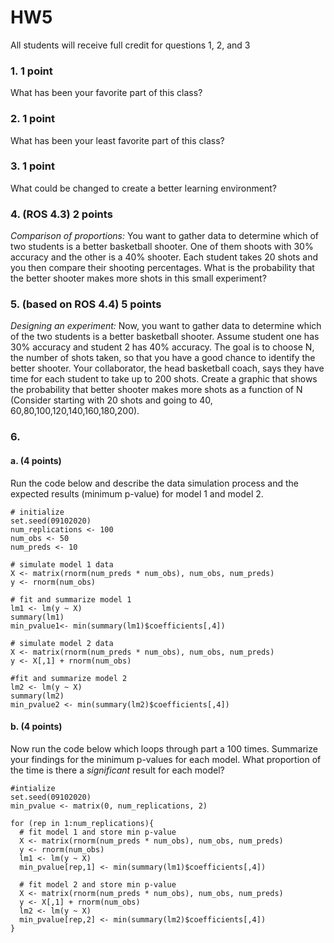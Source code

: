 # HW5

All students will receive full credit for questions 1, 2, and 3

### 1. 1 point

What has been your favorite part of this class?

### 2. 1 point

What has been your least favorite part of this class?

### 3. 1 point

What could be changed to create a better learning environment?


### 4. (ROS 4.3) 2 points
_Comparison of proportions:_ You want to gather data to determine which of two students is a better basketball shooter. One of them shoots with 30% accuracy and the other is a 40% shooter. Each student takes 20 shots and you then compare their shooting percentages. What is the probability that the better shooter makes more shots in this small experiment?

### 5. (based on ROS 4.4) 5 points
_Designing an experiment:_ Now, you want to gather data to determine which of the two students is a better basketball shooter. Assume student one has 30% accuracy and student 2 has 40% accuracy. The goal is to choose N, the number of shots taken, so that you have a good chance to identify the better shooter. Your collaborator, the head basketball coach, says they have time for each student to take up to 200 shots. Create a graphic that shows the probability that better shooter makes more shots as a function of N (Consider starting with 20 shots and going to 40, 60,80,100,120,140,160,180,200).

### 6.

#### a. (4 points)
Run the code below and describe the data simulation process and the expected results (minimum p-value) for model 1 and model 2.

```
# initialize
set.seed(09102020)
num_replications <- 100
num_obs <- 50
num_preds <- 10

# simulate model 1 data
X <- matrix(rnorm(num_preds * num_obs), num_obs, num_preds)
y <- rnorm(num_obs)

# fit and summarize model 1
lm1 <- lm(y ~ X)
summary(lm1)
min_pvalue1<- min(summary(lm1)$coefficients[,4])

# simulate model 2 data
X <- matrix(rnorm(num_preds * num_obs), num_obs, num_preds)
y <- X[,1] + rnorm(num_obs)

#fit and summarize model 2
lm2 <- lm(y ~ X)
summary(lm2)
min_pvalue2 <- min(summary(lm2)$coefficients[,4])
```

#### b. (4 points)
Now run the code below which loops through part a 100 times. Summarize your findings for the minimum p-values for each model. What proportion of the time is there a _significant_ result for each model?

```
#intialize
set.seed(09102020)
min_pvalue <- matrix(0, num_replications, 2)

for (rep in 1:num_replications){
  # fit model 1 and store min p-value
  X <- matrix(rnorm(num_preds * num_obs), num_obs, num_preds)
  y <- rnorm(num_obs)
  lm1 <- lm(y ~ X)
  min_pvalue[rep,1] <- min(summary(lm1)$coefficients[,4])
  
  # fit model 2 and store min p-value
  X <- matrix(rnorm(num_preds * num_obs), num_obs, num_preds)
  y <- X[,1] + rnorm(num_obs)
  lm2 <- lm(y ~ X)
  min_pvalue[rep,2] <- min(summary(lm2)$coefficients[,4])
}
```
